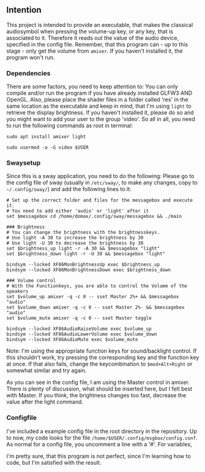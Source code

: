 ## Intention
This project is intended to provide an executable, that makes the classical audiosymbol when pressing the volume-up key, or any key, that is associated to it. Therefore it reads out the value of the audio device, specified in the config file. Remember, that this program can - up to this stage - only get the volume from `amixer`. If you haven't installed it, the program won't run.
### Dependencies
There are some factors, you need to keep attention to: You can only compile and/or run the program if you have already installed GLFW3 AND OpenGL. Also, please place the shader files in a folder called 'res' in the same location as the executable and keep in mind, that I'm using `light` to retrieve the display brightness. If you haven't installed it, please do so and you might want to add your user to the group 'video'.
So all in all, you need to run the following commands as root in terminal:
```
sudo apt install amixer light

sudo usermod -a -G video $USER
```

### Swaysetup
Since this is a sway application, you need to do the following:
Please go to the config file of sway (usually in `/etc/sway/`, to make any changes, copy to `~/.config/sway/`) and add the following lines to it:

```
# Set up the correct folder and files for the messagebox and execute it.
# You need to add either 'audio' or 'light' after it
set $messagebox cd /home/domax/.config/sway/messagebox && ./main

### Brightness
# You can change the brightness with the brightnesskeys.
# Use light -A 30 to increase the brightness by 30
# Use light -U 30 to decrease the brightness by 30
set $brightness_up light -r -A 30 && $messagebox "light"
set $brightness_down light -r -U 30 && $messagebox "light"

bindsym --locked XF86MonBrightnessUp exec $brightness_up
bindsym --locked XF86MonBrightnessDown exec $brightness_down

### Volume control
# With the Functionkeys, you are able to control the Volume of the speakers
set $volume_up amixer -q -c 0 -- sset Master 2%+ && $messagebox "audio"
set $volume_down amixer -q -c 0 -- sset Master 2%- && $messagebox "audio"
set $volume_mute amixer -q -c 0 -- sset Master toggle

bindsym --locked XF86AudioRaiseVolume exec $volume_up
bindsym --locked XF86AudioLowerVolume exec $volume_down
bindsym --locked XF86AudioMute exec $volume_mute
```
Note: I'm using the appropriate function keys for sound/backlight control. If this shouldn't work, try pressing the corresponding key and the function key at once. If that also fails, change the keycombination to `$mod+Alt+Right` or somewhat similar and try again.

As you can see in the config file, I am using the Master control in amixer. There is plenty of discussion, what should be inserted here, but I felt best with Master.
If you think, the brightness changes too fast, decrease the value after the light command.

### Configfile
I've included a example config file in the root directory in the repository. Up to now, my code looks for the file `/home/$USER/.config/msgbox/config.conf`. As normal for a config file, you uncomment a line with a '#'. For variables,



I'm pretty sure, that this program is not perfect, since I'm learning how to code, but I'm satisfied with the result.